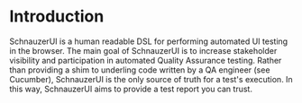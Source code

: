# Introduction

SchnauzerUI is a human readable DSL for performing automated UI testing in the browser. 
The main goal of SchnauzerUI is to increase stakeholder visibility and participation in automated Quality Assurance testing. 
Rather than providing a shim to underling code written by a QA engineer (see Cucumber), SchnauzerUI is the only source of truth for a test's execution. 
In this way, SchnauzerUI aims to provide a test report you can trust.


